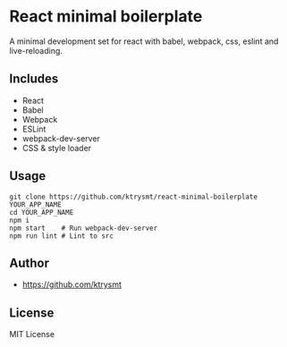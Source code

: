 # React minimal boilerplate

A minimal development set for react with babel, webpack, css, eslint and live-reloading.

## Includes

- React
- Babel
- Webpack
- ESLint
- webpack-dev-server
- CSS & style loader

## Usage

```
git clone https://github.com/ktrysmt/react-minimal-boilerplate YOUR_APP_NAME
cd YOUR_APP_NAME
npm i
npm start    # Run webpack-dev-server
npm run lint # Lint to src
```

## Author

- <https://github.com/ktrysmt>

## License

MIT License
